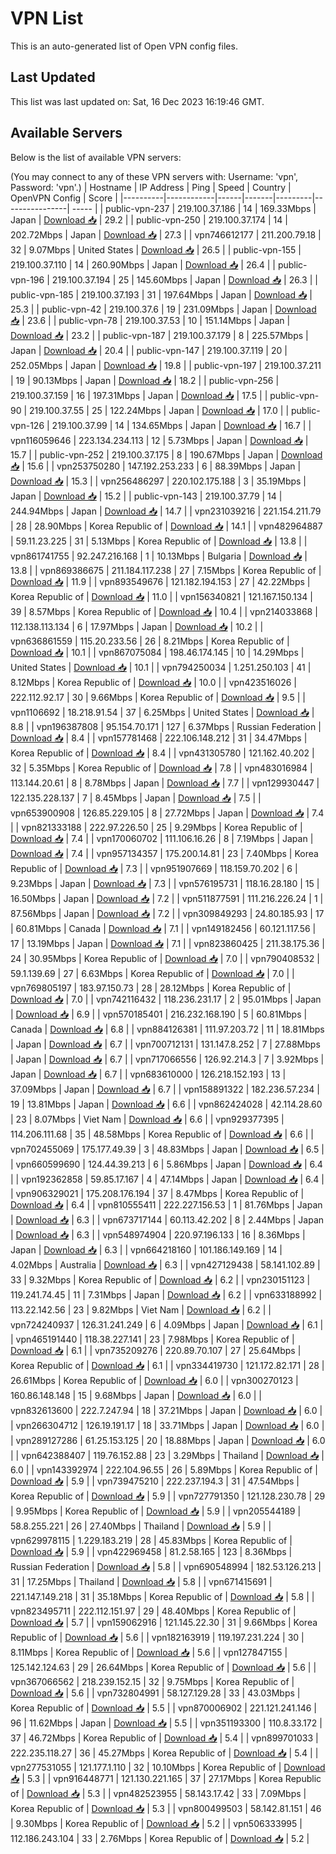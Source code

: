 # VPN List

This is an auto-generated list of Open VPN config files.

## Last Updated

This list was last updated on: Sat, 16 Dec 2023 16:19:46 GMT.

## Available Servers

Below is the list of available VPN servers:

(You may connect to any of these VPN servers with: Username: 'vpn', Password: 'vpn'.)
| Hostname | IP Address | Ping | Speed | Country | OpenVPN Config | Score |
|----------|------------|------|-------|---------|----------------| ----- |
| public-vpn-237 | 219.100.37.186 | 14 | 169.33Mbps | Japan | [Download 📥](./configs/server_0_JP.ovpn) | 29.2 |
| public-vpn-250 | 219.100.37.174 | 14 | 202.72Mbps | Japan | [Download 📥](./configs/server_1_JP.ovpn) | 27.3 |
| vpn746612177 | 211.200.79.18 | 32 | 9.07Mbps | United States | [Download 📥](./configs/server_2_US.ovpn) | 26.5 |
| public-vpn-155 | 219.100.37.110 | 14 | 260.90Mbps | Japan | [Download 📥](./configs/server_3_JP.ovpn) | 26.4 |
| public-vpn-196 | 219.100.37.194 | 25 | 145.60Mbps | Japan | [Download 📥](./configs/server_4_JP.ovpn) | 26.3 |
| public-vpn-185 | 219.100.37.193 | 31 | 197.64Mbps | Japan | [Download 📥](./configs/server_5_JP.ovpn) | 25.3 |
| public-vpn-42 | 219.100.37.6 | 19 | 231.09Mbps | Japan | [Download 📥](./configs/server_6_JP.ovpn) | 23.6 |
| public-vpn-78 | 219.100.37.53 | 10 | 151.14Mbps | Japan | [Download 📥](./configs/server_7_JP.ovpn) | 23.2 |
| public-vpn-187 | 219.100.37.179 | 8 | 225.57Mbps | Japan | [Download 📥](./configs/server_8_JP.ovpn) | 20.4 |
| public-vpn-147 | 219.100.37.119 | 20 | 252.05Mbps | Japan | [Download 📥](./configs/server_9_JP.ovpn) | 19.8 |
| public-vpn-197 | 219.100.37.211 | 19 | 90.13Mbps | Japan | [Download 📥](./configs/server_10_JP.ovpn) | 18.2 |
| public-vpn-256 | 219.100.37.159 | 16 | 197.31Mbps | Japan | [Download 📥](./configs/server_11_JP.ovpn) | 17.5 |
| public-vpn-90 | 219.100.37.55 | 25 | 122.24Mbps | Japan | [Download 📥](./configs/server_12_JP.ovpn) | 17.0 |
| public-vpn-126 | 219.100.37.99 | 14 | 134.65Mbps | Japan | [Download 📥](./configs/server_13_JP.ovpn) | 16.7 |
| vpn116059646 | 223.134.234.113 | 12 | 5.73Mbps | Japan | [Download 📥](./configs/server_14_JP.ovpn) | 15.7 |
| public-vpn-252 | 219.100.37.175 | 8 | 190.67Mbps | Japan | [Download 📥](./configs/server_15_JP.ovpn) | 15.6 |
| vpn253750280 | 147.192.253.233 | 6 | 88.39Mbps | Japan | [Download 📥](./configs/server_16_JP.ovpn) | 15.3 |
| vpn256486297 | 220.102.175.188 | 3 | 35.19Mbps | Japan | [Download 📥](./configs/server_17_JP.ovpn) | 15.2 |
| public-vpn-143 | 219.100.37.79 | 14 | 244.94Mbps | Japan | [Download 📥](./configs/server_18_JP.ovpn) | 14.7 |
| vpn231039216 | 221.154.211.79 | 28 | 28.90Mbps | Korea Republic of | [Download 📥](./configs/server_19_KR.ovpn) | 14.1 |
| vpn482964887 | 59.11.23.225 | 31 | 5.13Mbps | Korea Republic of | [Download 📥](./configs/server_20_KR.ovpn) | 13.8 |
| vpn861741755 | 92.247.216.168 | 1 | 10.13Mbps | Bulgaria | [Download 📥](./configs/server_21_BG.ovpn) | 13.8 |
| vpn869386675 | 211.184.117.238 | 27 | 7.15Mbps | Korea Republic of | [Download 📥](./configs/server_22_KR.ovpn) | 11.9 |
| vpn893549676 | 121.182.194.153 | 27 | 42.22Mbps | Korea Republic of | [Download 📥](./configs/server_23_KR.ovpn) | 11.0 |
| vpn156340821 | 121.167.150.134 | 39 | 8.57Mbps | Korea Republic of | [Download 📥](./configs/server_24_KR.ovpn) | 10.4 |
| vpn214033868 | 112.138.113.134 | 6 | 17.97Mbps | Japan | [Download 📥](./configs/server_25_JP.ovpn) | 10.2 |
| vpn636861559 | 115.20.233.56 | 26 | 8.21Mbps | Korea Republic of | [Download 📥](./configs/server_26_KR.ovpn) | 10.1 |
| vpn867075084 | 198.46.174.145 | 10 | 14.29Mbps | United States | [Download 📥](./configs/server_27_US.ovpn) | 10.1 |
| vpn794250034 | 1.251.250.103 | 41 | 8.12Mbps | Korea Republic of | [Download 📥](./configs/server_28_KR.ovpn) | 10.0 |
| vpn423516026 | 222.112.92.17 | 30 | 9.66Mbps | Korea Republic of | [Download 📥](./configs/server_29_KR.ovpn) | 9.5 |
| vpn1106692 | 18.218.91.54 | 37 | 6.25Mbps | United States | [Download 📥](./configs/server_30_US.ovpn) | 8.8 |
| vpn196387808 | 95.154.70.171 | 127 | 6.37Mbps | Russian Federation | [Download 📥](./configs/server_31_RU.ovpn) | 8.4 |
| vpn157781468 | 222.106.148.212 | 31 | 34.47Mbps | Korea Republic of | [Download 📥](./configs/server_32_KR.ovpn) | 8.4 |
| vpn431305780 | 121.162.40.202 | 32 | 5.35Mbps | Korea Republic of | [Download 📥](./configs/server_33_KR.ovpn) | 7.8 |
| vpn483016984 | 113.144.20.61 | 8 | 8.78Mbps | Japan | [Download 📥](./configs/server_34_JP.ovpn) | 7.7 |
| vpn129930447 | 122.135.228.137 | 7 | 8.45Mbps | Japan | [Download 📥](./configs/server_35_JP.ovpn) | 7.5 |
| vpn653900908 | 126.85.229.105 | 8 | 27.72Mbps | Japan | [Download 📥](./configs/server_36_JP.ovpn) | 7.4 |
| vpn821333188 | 222.97.226.50 | 25 | 9.29Mbps | Korea Republic of | [Download 📥](./configs/server_37_KR.ovpn) | 7.4 |
| vpn170060702 | 111.106.16.26 | 8 | 7.19Mbps | Japan | [Download 📥](./configs/server_38_JP.ovpn) | 7.4 |
| vpn957134357 | 175.200.14.81 | 23 | 7.40Mbps | Korea Republic of | [Download 📥](./configs/server_39_KR.ovpn) | 7.3 |
| vpn951907669 | 118.159.70.202 | 6 | 9.23Mbps | Japan | [Download 📥](./configs/server_40_JP.ovpn) | 7.3 |
| vpn576195731 | 118.16.28.180 | 15 | 16.50Mbps | Japan | [Download 📥](./configs/server_41_JP.ovpn) | 7.2 |
| vpn511877591 | 111.216.226.24 | 1 | 87.56Mbps | Japan | [Download 📥](./configs/server_42_JP.ovpn) | 7.2 |
| vpn309849293 | 24.80.185.93 | 17 | 60.81Mbps | Canada | [Download 📥](./configs/server_43_CA.ovpn) | 7.1 |
| vpn149182456 | 60.121.117.56 | 17 | 13.19Mbps | Japan | [Download 📥](./configs/server_44_JP.ovpn) | 7.1 |
| vpn823860425 | 211.38.175.36 | 24 | 30.95Mbps | Korea Republic of | [Download 📥](./configs/server_45_KR.ovpn) | 7.0 |
| vpn790408532 | 59.1.139.69 | 27 | 6.63Mbps | Korea Republic of | [Download 📥](./configs/server_46_KR.ovpn) | 7.0 |
| vpn769805197 | 183.97.150.73 | 28 | 28.12Mbps | Korea Republic of | [Download 📥](./configs/server_47_KR.ovpn) | 7.0 |
| vpn742116432 | 118.236.231.17 | 2 | 95.01Mbps | Japan | [Download 📥](./configs/server_48_JP.ovpn) | 6.9 |
| vpn570185401 | 216.232.168.190 | 5 | 60.81Mbps | Canada | [Download 📥](./configs/server_49_CA.ovpn) | 6.8 |
| vpn884126381 | 111.97.203.72 | 11 | 18.81Mbps | Japan | [Download 📥](./configs/server_50_JP.ovpn) | 6.7 |
| vpn700712131 | 131.147.8.252 | 7 | 27.88Mbps | Japan | [Download 📥](./configs/server_51_JP.ovpn) | 6.7 |
| vpn717066556 | 126.92.214.3 | 7 | 3.92Mbps | Japan | [Download 📥](./configs/server_52_JP.ovpn) | 6.7 |
| vpn683610000 | 126.218.152.193 | 13 | 37.09Mbps | Japan | [Download 📥](./configs/server_53_JP.ovpn) | 6.7 |
| vpn158891322 | 182.236.57.234 | 19 | 13.81Mbps | Japan | [Download 📥](./configs/server_54_JP.ovpn) | 6.6 |
| vpn862424028 | 42.114.28.60 | 23 | 8.07Mbps | Viet Nam | [Download 📥](./configs/server_55_VN.ovpn) | 6.6 |
| vpn929377395 | 114.206.111.68 | 35 | 48.58Mbps | Korea Republic of | [Download 📥](./configs/server_56_KR.ovpn) | 6.6 |
| vpn702455069 | 175.177.49.39 | 3 | 48.83Mbps | Japan | [Download 📥](./configs/server_57_JP.ovpn) | 6.5 |
| vpn660599690 | 124.44.39.213 | 6 | 5.86Mbps | Japan | [Download 📥](./configs/server_58_JP.ovpn) | 6.4 |
| vpn192362858 | 59.85.17.167 | 4 | 47.14Mbps | Japan | [Download 📥](./configs/server_59_JP.ovpn) | 6.4 |
| vpn906329021 | 175.208.176.194 | 37 | 8.47Mbps | Korea Republic of | [Download 📥](./configs/server_60_KR.ovpn) | 6.4 |
| vpn810555411 | 222.227.156.53 | 1 | 81.76Mbps | Japan | [Download 📥](./configs/server_61_JP.ovpn) | 6.3 |
| vpn673717144 | 60.113.42.202 | 8 | 2.44Mbps | Japan | [Download 📥](./configs/server_62_JP.ovpn) | 6.3 |
| vpn548974904 | 220.97.196.133 | 16 | 8.36Mbps | Japan | [Download 📥](./configs/server_63_JP.ovpn) | 6.3 |
| vpn664218160 | 101.186.149.169 | 14 | 4.02Mbps | Australia | [Download 📥](./configs/server_64_AU.ovpn) | 6.3 |
| vpn427129438 | 58.141.102.89 | 33 | 9.32Mbps | Korea Republic of | [Download 📥](./configs/server_65_KR.ovpn) | 6.2 |
| vpn230151123 | 119.241.74.45 | 11 | 7.31Mbps | Japan | [Download 📥](./configs/server_66_JP.ovpn) | 6.2 |
| vpn633188992 | 113.22.142.56 | 23 | 9.82Mbps | Viet Nam | [Download 📥](./configs/server_67_VN.ovpn) | 6.2 |
| vpn724240937 | 126.31.241.249 | 6 | 4.09Mbps | Japan | [Download 📥](./configs/server_68_JP.ovpn) | 6.1 |
| vpn465191440 | 118.38.227.141 | 23 | 7.98Mbps | Korea Republic of | [Download 📥](./configs/server_69_KR.ovpn) | 6.1 |
| vpn735209276 | 220.89.70.107 | 27 | 25.64Mbps | Korea Republic of | [Download 📥](./configs/server_70_KR.ovpn) | 6.1 |
| vpn334419730 | 121.172.82.171 | 28 | 26.61Mbps | Korea Republic of | [Download 📥](./configs/server_71_KR.ovpn) | 6.0 |
| vpn300270123 | 160.86.148.148 | 15 | 9.68Mbps | Japan | [Download 📥](./configs/server_72_JP.ovpn) | 6.0 |
| vpn832613600 | 222.7.247.94 | 18 | 37.21Mbps | Japan | [Download 📥](./configs/server_73_JP.ovpn) | 6.0 |
| vpn266304712 | 126.19.191.17 | 18 | 33.71Mbps | Japan | [Download 📥](./configs/server_74_JP.ovpn) | 6.0 |
| vpn289127286 | 61.25.153.125 | 20 | 18.88Mbps | Japan | [Download 📥](./configs/server_75_JP.ovpn) | 6.0 |
| vpn642388407 | 119.76.152.88 | 23 | 3.29Mbps | Thailand | [Download 📥](./configs/server_76_TH.ovpn) | 6.0 |
| vpn143392974 | 222.104.96.55 | 26 | 5.89Mbps | Korea Republic of | [Download 📥](./configs/server_77_KR.ovpn) | 5.9 |
| vpn739475210 | 222.237.194.3 | 31 | 47.54Mbps | Korea Republic of | [Download 📥](./configs/server_78_KR.ovpn) | 5.9 |
| vpn727791350 | 121.128.230.78 | 29 | 9.95Mbps | Korea Republic of | [Download 📥](./configs/server_79_KR.ovpn) | 5.9 |
| vpn205544189 | 58.8.255.221 | 26 | 27.40Mbps | Thailand | [Download 📥](./configs/server_80_TH.ovpn) | 5.9 |
| vpn629978115 | 1.229.183.219 | 28 | 45.83Mbps | Korea Republic of | [Download 📥](./configs/server_81_KR.ovpn) | 5.9 |
| vpn422969458 | 81.2.58.165 | 123 | 8.36Mbps | Russian Federation | [Download 📥](./configs/server_82_RU.ovpn) | 5.8 |
| vpn690548994 | 182.53.126.213 | 31 | 17.25Mbps | Thailand | [Download 📥](./configs/server_83_TH.ovpn) | 5.8 |
| vpn671415691 | 221.147.149.218 | 31 | 35.18Mbps | Korea Republic of | [Download 📥](./configs/server_84_KR.ovpn) | 5.8 |
| vpn823495711 | 222.112.151.97 | 29 | 48.40Mbps | Korea Republic of | [Download 📥](./configs/server_85_KR.ovpn) | 5.7 |
| vpn159062916 | 121.145.22.30 | 31 | 9.66Mbps | Korea Republic of | [Download 📥](./configs/server_86_KR.ovpn) | 5.6 |
| vpn182163919 | 119.197.231.224 | 30 | 8.11Mbps | Korea Republic of | [Download 📥](./configs/server_87_KR.ovpn) | 5.6 |
| vpn127847155 | 125.142.124.63 | 29 | 26.64Mbps | Korea Republic of | [Download 📥](./configs/server_88_KR.ovpn) | 5.6 |
| vpn367066562 | 218.239.152.15 | 32 | 9.75Mbps | Korea Republic of | [Download 📥](./configs/server_89_KR.ovpn) | 5.6 |
| vpn732804991 | 58.127.129.28 | 33 | 43.03Mbps | Korea Republic of | [Download 📥](./configs/server_90_KR.ovpn) | 5.5 |
| vpn870006902 | 221.121.241.146 | 96 | 11.62Mbps | Japan | [Download 📥](./configs/server_91_JP.ovpn) | 5.5 |
| vpn351193300 | 110.8.33.172 | 37 | 46.72Mbps | Korea Republic of | [Download 📥](./configs/server_92_KR.ovpn) | 5.4 |
| vpn899701033 | 222.235.118.27 | 36 | 45.27Mbps | Korea Republic of | [Download 📥](./configs/server_93_KR.ovpn) | 5.4 |
| vpn277531055 | 121.177.1.110 | 32 | 10.10Mbps | Korea Republic of | [Download 📥](./configs/server_94_KR.ovpn) | 5.3 |
| vpn916448771 | 121.130.221.165 | 37 | 27.17Mbps | Korea Republic of | [Download 📥](./configs/server_95_KR.ovpn) | 5.3 |
| vpn482523955 | 58.143.17.42 | 33 | 7.09Mbps | Korea Republic of | [Download 📥](./configs/server_96_KR.ovpn) | 5.3 |
| vpn800499503 | 58.142.81.151 | 46 | 9.30Mbps | Korea Republic of | [Download 📥](./configs/server_97_KR.ovpn) | 5.2 |
| vpn506333995 | 112.186.243.104 | 33 | 2.76Mbps | Korea Republic of | [Download 📥](./configs/server_98_KR.ovpn) | 5.2 |
